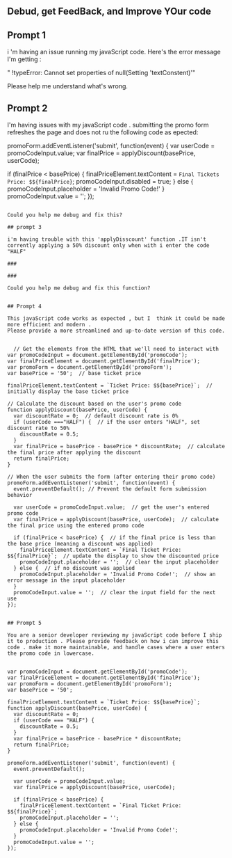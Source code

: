  ## Debud, get FeedBack, and Improve YOur code

 ## Prompt 1
 i 'm having an issue running my javaScript code. Here's the error message I'm getting :

 " !typeError: Cannot set properties of null(Setting 'textConstent)'"

 Please help me understand what's wrong.

 ## Prompt 2

 I'm having issues with my javaScript code . submitting the promo form refreshes the page and does not ru the following code as epected:

 promoForm.addEventListener('submit', function(event) {
  var userCode = promoCodeInput.value;
  var finalPrice = applyDiscount(basePrice, userCode);

  if (finalPrice < basePrice) {
    finalPriceElement.textContent = `Final Tickets Price: $${finalPrice}`;
    promoCodeInput.disabled = true;
  } else {
    promoCodeInput.placeholder = 'Invalid Promo Code!'
  }
  promoCodeInput.value = '';
});
```

Could you help me debug and fix this?

## prompt 3  

i'm having trouble with this 'applyDisscount' function .IT isn't corrently applying a 50% discount only when with i enter the code "HALF"

###

###

Could you help me debug and fix this function?


## Prompt 4

This javaScript code works as expected , but I  think it could be made more efficient and modern .
Please provide a more streamlined and up-to-date version of this code.


  // Get the elements from the HTML that we'll need to interact with
var promoCodeInput = document.getElementById('promoCode');
var finalPriceElement = document.getElementById('finalPrice');
var promoForm = document.getElementById('promoForm'); 
var basePrice = '50';  // base ticket price

finalPriceElement.textContent = `Ticket Price: $${basePrice}`;  // initially display the base ticket price

// Calculate the discount based on the user's promo code
function applyDiscount(basePrice, userCode) {
  var discountRate = 0;  // default discount rate is 0%
  if (userCode ==="HALF") {  // if the user enters "HALF", set discount rate to 50%
    discountRate = 0.5;
  }
  var finalPrice = basePrice - basePrice * discountRate;  // calculate the final price after applying the discount
  return finalPrice;
}

// When the user submits the form (after entering their promo code)
promoForm.addEventListener('submit', function(event) {
  event.preventDefault(); // Prevent the default form submission behavior    
    
  var userCode = promoCodeInput.value;  // get the user's entered promo code
  var finalPrice = applyDiscount(basePrice, userCode);  // calculate the final price using the entered promo code
  
  if (finalPrice < basePrice) {  // if the final price is less than the base price (meaning a discount was applied)
    finalPriceElement.textContent = `Final Ticket Price: $${finalPrice}`;  // update the display to show the discounted price
    promoCodeInput.placeholder = '';  // clear the input placeholder
  } else {  // if no discount was applied
    promoCodeInput.placeholder = 'Invalid Promo Code!';  // show an error message in the input placeholder
  }
  promoCodeInput.value = '';  // clear the input field for the next use
});


## Prompt 5 

You are a senior developer reviewing my javaScript code before I ship it to production . Please provide feedback on how i can improve this code . make it more maintainable, and handle cases where a user enters the promo code in lowercase.


var promoCodeInput = document.getElementById('promoCode');
var finalPriceElement = document.getElementById('finalPrice');
var promoForm = document.getElementById('promoForm'); 
var basePrice = '50';

finalPriceElement.textContent = `Ticket Price: $${basePrice}`;
function applyDiscount(basePrice, userCode) {
  var discountRate = 0;
  if (userCode === "HALF") {
    discountRate = 0.5;
  }
  var finalPrice = basePrice - basePrice * discountRate;
  return finalPrice;
}

promoForm.addEventListener('submit', function(event) {
  event.preventDefault(); 
    
  var userCode = promoCodeInput.value;
  var finalPrice = applyDiscount(basePrice, userCode);
  
  if (finalPrice < basePrice) {
    finalPriceElement.textContent = `Final Ticket Price: $${finalPrice}`;
    promoCodeInput.placeholder = '';
  } else {
    promoCodeInput.placeholder = 'Invalid Promo Code!';
  }
  promoCodeInput.value = '';
});

